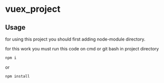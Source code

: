 # vuex_project


## Usage

for using this project you should first adding node-module directory.

for this work you must run this code on cmd or git bash in project directory

```bash
npm i 
```
or

```bash
npm install
```

